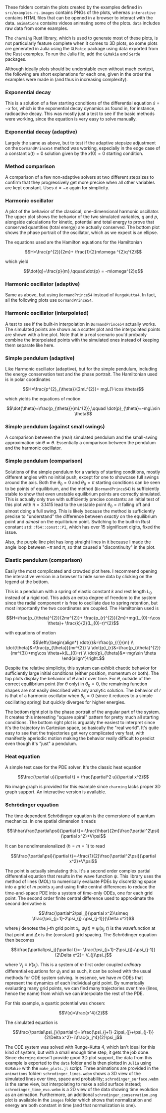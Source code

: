 These folders contain the plots created by the examples defined in `src/examples.rs`. `images` contains PNGs of the plots, whereas `interactive` contains HTML files that can be opened in a browser to interact with the data. `animations` contains videos animating some of the plots. `data` includes raw data from some examples.

The `charming` Rust library, which is used to generate most of these plots, is not particularly feature complete when it comes to 3D plots, so some plots are generated in Julia using the `GLMakie` package using data exported from the Rust examples. To run the Julia file, add the `GLMakie` and `Serde` packages.

Although ideally plots should be understable even without much context, the following are short explanations for each one, given in the order the examples were made in (and thus in increasing complexity).

### Exponential decay
This is a solution of a few starting conditions of the differential equation $\dot{x} = -x$ for, which is the exponential decay dynamics as found in, for instance, radioactive decay. This was mostly just a test to see if the basic methods were working, since the equation is very easy to solve manually.

### Exponential decay (adaptive)
Largely the same as above, but to test if the adaptive stepsize adjustment on the `DormandPrince54` method was working, especially in the edge case of a constant $x(t) = 0$ solution given by the $x(0)=0$ starting condition.

### Method comparison
A comparison of a few non-adaptive solvers at two different stepsizes to confirm that they progressively get more precise when all other variables are kept constant. Uses $\dot{x}=-x$ again for simplicity.

### Harmonic oscillator
A plot of the behavior of the classical, one-dimensional harmonic oscillator. The upper plot shows the behavior of the two simulated variables, $q$ and $p$, alongside calculations for kinetic, potential and total energy to prove that conserved quantities (total energy) are actually conserved. The bottom plot shows the phase portrait of the oscillator, which as we expect is an ellipse.

The equations used are the Hamilton equations for the Hamiltonian

$$H=\frac{p^{2}}{2m}+ \frac{1}{2}m\omega ^{2}q^{2}$$

which yield

$$\dot{q}=\frac{p}{m},\qquad\dot{p} = -m\omega^{2}q$$

### Harmonic oscillator (adaptive)
Same as above, but using `DormandPrince54` instead of `RungeKutta4`. In fact, all the following plots use `DormandPrince54`.

### Harmonic oscillator (interpolated)
A test to see if the built-in interpolation in `DormandPrince54` actually works. The simulated points are shown as a scatter plot and the interpolated points are shown with a line plot. Note that in a real scenario you'd probably combine the interpolated points with the simulated ones instead of keeping them separate like here.

### Simple pendulum (adaptive)
Like Harmonic oscillator (adaptive), but for the simple pendulum, including the energy conservation test and the phase portrait. The Hamiltonian used is in polar coordinates

$$H=\frac{p^{2}_{\theta}}{2mL^{2}}+ mgL(1-\cos \theta)$$

which yields the equations of motion

$$\dot{\theta}=\frac{p_{\theta}}{mL^{2}},\qquad \dot{p}_{\theta}=-mgL\sin \theta$$

### Simple pendulum (against small swings)
A comparison between the (real) simulated pendulum and the small-swing approximation $\sin\theta\simeq\theta$. Essentially a comparison between the pendulum and the harmonic oscillator.

### Simple pendulum (comparison)
Solutions of the simple pendulum for a variety of starting conditions, mostly different angles with no initial push, except for one to showcase full swings around the axis. Both the $\theta_{0}=0$ and $\theta_{0}=\pi$ starting conditions can be seen to be points of equilibrium, and the method (`DormandPrince54`) is sufficiently stable to show that even unstable equilibrium points are correctly simulated. This is actually only true with sufficiently precise constants: an initial test of this plot with $\pi=3.1415$ lead to the unstable point $\theta_{0}=\pi$ falling off and almost doing a full swing. This is likely because the method is sufficiently precise to "understand" the difference between *exactly* on the equilibrium point and *almost* on the equilibrium point. Switching to the built-in Rust constant `std::f64::const::PI`, which has over 15 significant digits, fixed the issue.

Also, the purple line plot has long straight lines in it because I made the angle loop between $-\pi$ and $\pi$, so that caused a "discontinuity" in the plot.

### Elastic pendulum (comparison)
Easily the most complicated and crowded plot here. I recommend opening the interactive version in a browser to hide some data by clicking on the legend at the bottom.

This is a pendulum with a spring of elastic constant $k$ and rest length $L_{0}$ instead of a rigid rod. This adds an extra degree of freedom to the system since the radial component $r$ is free to oscillate due to spring retention, but most importantly the two coordinates are coupled. The Hamiltonian used is

$$H=\frac{p_{\theta}^{2}}{2mr^{2}}+ \frac{p_{r}^{2}}{2m}+mg(L_{0}-r\cos \theta)+ \frac{k}{2}(L_{0}-r)^{2}$$

with equations of motion

```math
\left\{\begin{align*}
\dot{r}&=\frac{p_{r}}{m} \\
\dot{\theta}&=\frac{p_{\theta}}{mr^{2}} \\
\dot{p}_{r}&=\frac{p_{\theta}^{2}}{mr^{3}}+mg\cos \theta+k(L_{0}-r) \\
\dot{p}_{\theta}&=-mgr\sin \theta
\end{align*}\right.
```

Despite the relative simplicity, this system can exhibit chaotic behavior for sufficiently large initial conditions (either position, momentum or both). The top plots display the behavior of $\theta$ and $r$ over time. For $\theta$, outside of the correct equilibrium point (for $\theta$ only) in $\theta_{0}=0$, the remaining function shapes are not easily described with any analytic solution. The behavior of $r$ is that of a harmonic oscillator when $\theta_{0}=0$ (since it reduces to a simple oscillating spring) but quickly diverges for higher energies.

The bottom right plot is the phase portrait of the angular part of the system. It creates this interesting "square spiral" pattern for pretty much all starting conditions. The bottom right plot is arguably the easiest to interpret since it's the trajectory in Cartesian space, so basically the "real world". It's quite easy to see that the trajectories get very complicated very fast, with manifestly aperiodic motion making the behavior really difficult to predict even though it's "just" a pendulum.

### Heat equation
A simple test case for the PDE solver. It's the classic heat equation

$$\frac{\partial u}{\partial t} = \frac{\partial^2 u}{\partial x^2}$$

No image graph is provided for this example since `charming` lacks proper 3D graph support. An interactive version is available.

### Schrödinger equation
The time dependent Schrödinger equation is the cornerstone of quantum mechanics. In one spatial dimension it reads

$$i\hbar\frac{\partial\psi}{\partial t}=-\frac{\hbar}{2m}\frac{\partial^2\psi}{\partial x^2}+V\psi$$

It can be nondimensionalized ($\hbar=m=1$) to read

$$i\frac{\partial\psi}{\partial t}=-\frac{1}{2}\frac{\partial^2\psi}{\partial x^2}+V\psi$$

The point is actually simulating this. It's a second order complex partial differential equation that results in the wave function $\psi$. This library uses the method of lines (MOL) to numerically evaluate PDEs by discretizing space into a grid of $m$ points $x_j$ and using finite central differences to reduce the time-and-space PDE into a system of time-only ODEs, one for each grid point. The second order finite central difference used to approximate the second derivative is

$$\frac{\partial^2\psi_j}{\partial x^2}\simeq  \frac{\psi_{j+1}-2\psi_{j}+\psi_{j-1}}{\Delta x^2}$$

where $j$ denotes the $j$-th grid point $x_j$, $\psi_j(t)\equiv\psi(x_j,t)$ is the wavefunction at that point and $\Delta x$ is the (constant) grid spacing. The Schrödinger equation then becomes

$$i\frac{\partial\psi_j}{\partial t}=- \frac{\psi_{j+1}-2\psi_{j}+\psi_{j-1}}{2\Delta x^2}+ V_{j}\psi_j$$

where $V_j\equiv V(x_j)$. This is a system of $m$ first order coupled *ordinary* differential equations for $\psi_j$ and as such, it can be solved with the usual methods for ODE system solving. In essence, we have $m$ ODEs that represent the dynamics of each individual grid point. By numerically evaluating many grid points, we can find many trajectories over time (lines, hence the name) from which we can interpolate the rest of the PDE.

For this example, a quartic potential was chosen:

$$V(x)=\frac{x^4}{2}$$

The simulated equation is

$$\frac{\partial\psi_j}{\partial t}=i\frac{\psi_{j+1}-2\psi_{j}+\psi_{j-1}}{2\Delta x^2}- i\frac{x_j^4}{2}\psi_j$$

The ODE system was solved with Runge-Kutta 4, which isn't ideal for this kind of system, but with a small enough time step, it gets the job done. Since `charming` doesn't provide good 3D plot support, the data from this example is exported to the `data` folder and is then plotted in `Julia` using `GLMakie` with the `make_plots.jl` script. Three animations are provided in the `animations` folder: `schrodinger_lines.webm` shows a 3D view of the simulated lines over time, space and probability; `schrodinger_surface.webm` is the same view, but interpolating to make a solid surface instead; `schrodinger_time_evo.webm` is a 2D view of the data showing time evolution as an animation. Furthermore, an additional `schrodinger_conservation.png` plot is available in the `images` folder which shows that normalization and energy are both constant in time (and that normalization is one).
